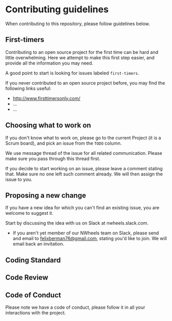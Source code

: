 # Contributing guidelines

When contributing to this repository, please follow guidelines below.

## First-timers

Contributing to an open source project for the first time can be hard and little overwhelming. Here we attempt to make this first step easier, and provide all the information you may need.  

A good point to start is looking for issues labeled `first-timers`.  

If you never contributed to an open source project before, you may find the following links useful:

- http://www.firsttimersonly.com/
- ...
- ...

## Choosing what to work on

If you don't know what to work on, please go to the current Project (it is a Scrum board), and pick an issue from the `TODO` column.

We use message thread of the issue for all related communication. Please make sure you pass through this thread first. 

If you decide to start working on an issue, please leave a comment stating that. Make sure no one left such comment already. We will then assign the issue to you.  

## Proposing a new change

If you have a new idea for which you can't find an existing issue, you are welcome to suggest it. 

Start by discussing the idea with us on Slack at nwheels.slack.com. 

- If you aren't yet member of our NWheels team on Slack, please send and email to felixberman76@gmail.com, stating you'd like to join. We will email back an invitation.

## Coding Standard

## Code Review

## Code of Conduct

Please note we have a code of conduct, please follow it in all your interactions with the project.